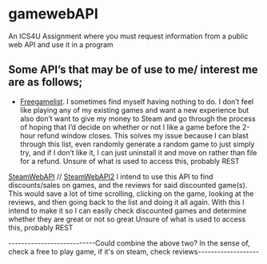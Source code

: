 # gamewebAPI
An ICS4U Assignment where you must request information from a public web API and use it in a program

## Some API’s that may be of use to me/ interest me  are as follows;
* [Freegamelist](https://www.freetogame.com/api-doc). I sometimes find myself having nothing to do. I don’t feel like playing any of my existing games and want a new experience but also don’t want to give my money to Steam and go through the process of hoping that I’d decide on whether or not I like a game before the 2-hour refund window closes. This solves my issue because I can blast through this list, even randomly generate a random game to just simply try, and if I don’t like it, I can just uninstall it and move on rather than file for a refund.
Unsure of what is used to access this, probably REST



[SteamWebAPI](https://github.com/Revadike/InternalSteamWebAPI/wiki) // [SteamWebAPI2](https://steamapi.xpaw.me/) I intend to use this API to find discounts/sales on games, and the reviews for said discounted game(s). This would save a lot of time scrolling, clicking on the game, looking at the reviews, and then going back to the list and doing it all again. With this I intend to make it so I can easily check discounted games and determine whether they are great or not so great
Unsure of what is used to access this, probably REST


---------------------------Could combine the above two? In the sense of, check a free to play game, if it's on steam, check reviews-------------------

